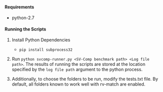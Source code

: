 #### Requirements
* python-2.7

#### Running the Scripts

1. Install Python Dependencies
	* `pip install subprocess32`

2. Run `python svcomp-runner.py <SV-Comp benchmark path> <Log file path>`. The results of running the scripts are stored at the location specified by the `log file path` argument to the python process.

3. Additionally, to choose the folders to be run, modify the tests.txt file. By default, all folders known to work well with rv-match are enabled.
